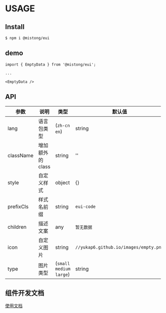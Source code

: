 # USAGE

## Install

```
$ npm i @mistong/eui
```

## demo

```
import { EmptyData } from '@mistong/eui';

...

<EmptyData />
```

## API

|参数|说明|类型|默认值|
|---|----|---|------|
|lang|语言包类型|(`zh-cn` `en`)|string|`zh-cn`|
|className|增加额外的class|string|''|
|style|自定义样式|object|{}|
|prefixCls|样式名前缀|string|`eui-code`|
|children|描述文案|any|`暂无数据`|
|icon|自定义图片|string|`//yukap6.github.io/images/empty.png`|
|type|图片类型|(`small` `medium` `large`)|string|`medium`|

## 组件开发文档

[使用文档](https://github.com/MST-EUI/eui-developing-guideline)

